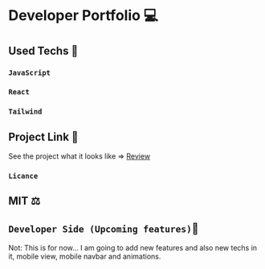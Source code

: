 # Developer Portfolio 💻

## Used Techs 🥰

### `JavaScript`
### `React`
### `Tailwind`


## Project Link 🔭

See the project what it looks like => [Review](https://berkinkinay.dev/)

### `Licance`
## MIT ⚖️

## `Developer Side (Upcoming features)`💫

Not: This is for now...  I am going to add new features and also new techs in it,
     mobile view, mobile navbar and animations.
